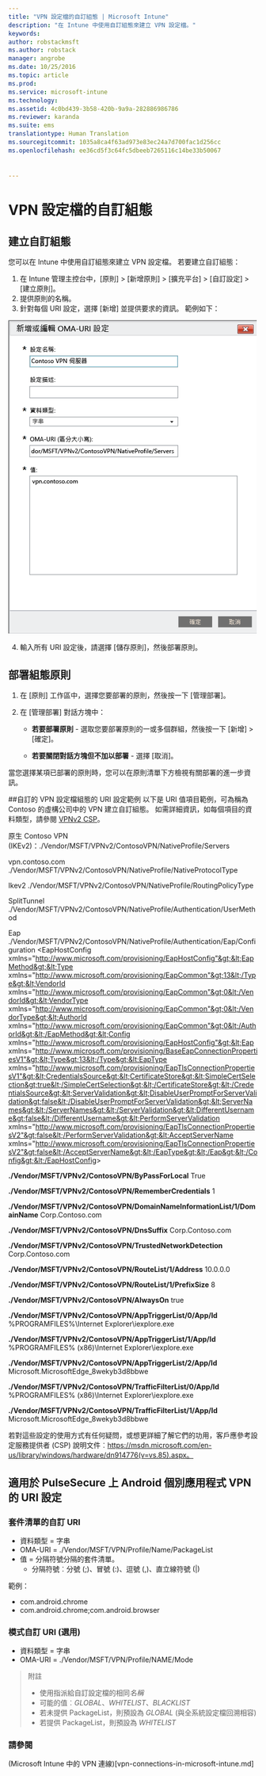 ```yaml
---
title: "VPN 設定檔的自訂組態 | Microsoft Intune"
description: "在 Intune 中使用自訂組態來建立 VPN 設定檔。"
keywords: 
author: robstackmsft
ms.author: robstack
manager: angrobe
ms.date: 10/25/2016
ms.topic: article
ms.prod: 
ms.service: microsoft-intune
ms.technology: 
ms.assetid: 4c0bd439-3b58-420b-9a9a-282886986786
ms.reviewer: karanda
ms.suite: ems
translationtype: Human Translation
ms.sourcegitcommit: 1035a8ca4f63ad973e83ec24a7d700fac1d256cc
ms.openlocfilehash: ee36cd5f3c64fc5dbeeb7265116c14be33b50067


---
```


# <a name="custom-configurations-for-vpn-profiles"></a>VPN 設定檔的自訂組態

## <a name="create-a-custom-configuration"></a>建立自訂組態
您可以在 Intune 中使用自訂組態來建立 VPN 設定檔。 若要建立自訂組態：

   1. 在 Intune 管理主控台中，[原則] > [新增原則] > [擴充平台] > [自訂設定] > [建立原則]。
   2. 提供原則的名稱。
   3. 針對每個 URI 設定，選擇 [新增] 並提供要求的資訊。 範例如下：

   ![VPN 設定檔自訂組態對話方塊](./media/Intune_Add_VPN_URI.png)

   4.  輸入所有 URI 設定後，請選擇 [儲存原則]，然後部署原則。

## <a name="deploy-a-configuration-policy"></a>部署組態原則

1.  在 [原則] 工作區中，選擇您要部署的原則，然後按一下 [管理部署]。

2.  在 [管理部署]  對話方塊中：

    -   **若要部署原則** - 選取您要部署原則的一或多個群組，然後按一下 [新增] &gt;[確定]。

    -   **若要關閉對話方塊但不加以部署** - 選擇 [取消]。

當您選擇某項已部署的原則時，您可以在原則清單下方檢視有關部署的進一步資訊。

##<a name="example-of-uri-settings-for-a-custom-vpn-profile-configuration"></a>自訂的 VPN 設定檔組態的 URI 設定範例
以下是 URI 值項目範例，可為稱為 Contoso 的虛構公司中的 VPN 建立自訂組態。 如需詳細資訊，如每個項目的資料類型，請參閱 [VPNv2 CSP](https://msdn.microsoft.com/en-us/library/windows/hardware/dn914776.aspx)。

原生 Contoso VPN (IKEv2)：./Vendor/MSFT/VPNv2/ContosoVPN/NativeProfile/Servers

vpn.contoso.com ./Vendor/MSFT/VPNv2/ContosoVPN/NativeProfile/NativeProtocolType

Ikev2 ./Vendor/MSFT/VPNv2/ContosoVPN/NativeProfile/RoutingPolicyType

SplitTunnel ./Vendor/MSFT/VPNv2/ContosoVPN/NativeProfile/Authentication/UserMethod

Eap ./Vendor/MSFT/VPNv2/ContosoVPN/NativeProfile/Authentication/Eap/Configuration &lt;EapHostConfig xmlns="http://www.microsoft.com/provisioning/EapHostConfig"&gt;&lt;EapMethod&gt;&lt;Type xmlns="http://www.microsoft.com/provisioning/EapCommon"&gt;13&lt;/Type&gt;&lt;VendorId xmlns="http://www.microsoft.com/provisioning/EapCommon"&gt;0&lt;/VendorId&gt;&lt;VendorType xmlns="http://www.microsoft.com/provisioning/EapCommon"&gt;0&lt;/VendorType&gt;&lt;AuthorId xmlns="http://www.microsoft.com/provisioning/EapCommon"&gt;0&lt;/AuthorId&gt;&lt;/EapMethod&gt;&lt;Config xmlns="http://www.microsoft.com/provisioning/EapHostConfig"&gt;&lt;Eap xmlns="http://www.microsoft.com/provisioning/BaseEapConnectionPropertiesV1"&gt;&lt;Type&gt;13&lt;/Type&gt;&lt;EapType xmlns="http://www.microsoft.com/provisioning/EapTlsConnectionPropertiesV1"&gt;&lt;CredentialsSource&gt;&lt;CertificateStore&gt;&lt;SimpleCertSelection&gt;true&lt;/SimpleCertSelection&gt;&lt;/CertificateStore&gt;&lt;/CredentialsSource&gt;&lt;ServerValidation&gt;&lt;DisableUserPromptForServerValidation&gt;false&lt;/DisableUserPromptForServerValidation&gt;&lt;ServerNames&gt;&lt;/ServerNames&gt;&lt;/ServerValidation&gt;&lt;DifferentUsername&gt;false&lt;/DifferentUsername&gt;&lt;PerformServerValidation xmlns="http://www.microsoft.com/provisioning/EapTlsConnectionPropertiesV2"&gt;false&lt;/PerformServerValidation&gt;&lt;AcceptServerName xmlns="http://www.microsoft.com/provisioning/EapTlsConnectionPropertiesV2"&gt;false&lt;/AcceptServerName&gt;&lt;/EapType&gt;&lt;/Eap&gt;&lt;/Config&gt;&lt;/EapHostConfig&gt;

**./Vendor/MSFT/VPNv2/ContosoVPN/ByPassForLocal** True

**./Vendor/MSFT/VPNv2/ContosoVPN/RememberCredentials** 1

**./Vendor/MSFT/VPNv2/ContosoVPN/DomainNameInformationList/1/DomainName** Corp.Contoso.com

**./Vendor/MSFT/VPNv2/ContosoVPN/DnsSuffix** Corp.Contoso.com

**./Vendor/MSFT/VPNv2/ContosoVPN/TrustedNetworkDetection** Corp.Contoso.com

**./Vendor/MSFT/VPNv2/ContosoVPN/RouteList/1/Address** 10.0.0.0

**./Vendor/MSFT/VPNv2/ContosoVPN/RouteList/1/PrefixSize** 8

**./Vendor/MSFT/VPNv2/ContosoVPN/AlwaysOn** true

**./Vendor/MSFT/VPNv2/ContosoVPN/AppTriggerList/0/App/Id** %PROGRAMFILES%\Internet Explorer\iexplore.exe

**./Vendor/MSFT/VPNv2/ContosoVPN/AppTriggerList/1/App/Id** %PROGRAMFILES% (x86)\Internet Explorer\iexplore.exe

**./Vendor/MSFT/VPNv2/ContosoVPN/AppTriggerList/2/App/Id** Microsoft.MicrosoftEdge_8wekyb3d8bbwe

**./Vendor/MSFT/VPNv2/ContosoVPN/TrafficFilterList/0/App/Id** %PROGRAMFILES% (x86)\Internet Explorer\iexplore.exe

**./Vendor/MSFT/VPNv2/ContosoVPN/TrafficFilterList/1/App/Id** Microsoft.MicrosoftEdge_8wekyb3d8bbwe

若對這些設定的使用方式有任何疑問，或想更詳細了解它們的功用，客戶應參考設定服務提供者 (CSP) 說明文件︰https://msdn.microsoft.com/en-us/library/windows/hardware/dn914776(v=vs.85).aspx。

## <a name="uri-settings-for-android-perapp-vpn-on-pulsesecure"></a>適用於 PulseSecure 上 Android 個別應用程式 VPN 的 URI 設定
### <a name="custom-uri-for-package-list"></a>套件清單的自訂 URI
-  資料類型 = 字串
-  OMA-URI = ./Vendor/MSFT/VPN/Profile/Name/PackageList
-  值 = 分隔符號分隔的套件清單。
   - 分隔符號︰分號 (;)、冒號 (:)、逗號 (,)、直立線符號 (|)

範例：
- com.android.chrome
- com.android.chrome;com.android.browser

### <a name="custom-uri-for-mode-optional"></a>模式自訂 URI (選用)
- 資料類型 = 字串
- OMA-URI = ./Vendor/MSFT/VPN/Profile/NAME/Mode

> 附註
> - 使用指派給自訂設定檔的相同*名稱*
> - 可能的值︰*GLOBAL*、*WHITELIST*、*BLACKLIST*
> - 若未提供 PackageList，則預設為 *GLOBAL* (與全系統設定檔回溯相容)
> - 若提供 PackageList，則預設為 *WHITELIST*


### <a name="see-also"></a>請參閱
(Microsoft Intune 中的 VPN 連線)[vpn-connections-in-microsoft-intune.md]



<!--HONumber=Nov16_HO1-->


